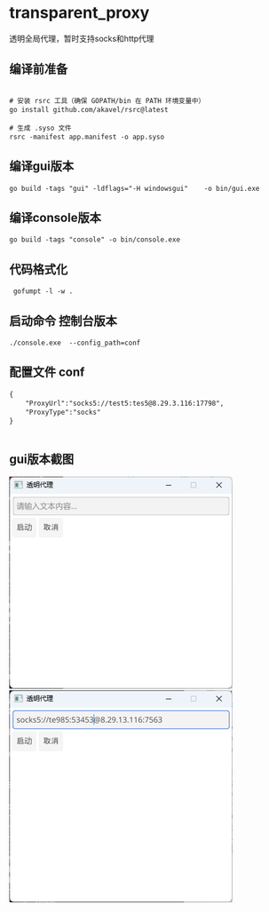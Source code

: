 # transparent_proxy

透明全局代理，暂时支持socks和http代理

## 编译前准备
```shell

# 安装 rsrc 工具（确保 GOPATH/bin 在 PATH 环境变量中）
go install github.com/akavel/rsrc@latest

# 生成 .syso 文件
rsrc -manifest app.manifest -o app.syso

```


## 编译gui版本
```shell
go build -tags "gui" -ldflags="-H windowsgui"    -o bin/gui.exe 
```

## 编译console版本
```shell
go build -tags "console" -o bin/console.exe 
```


## 代码格式化
```shell
 gofumpt -l -w .
```

## 启动命令 控制台版本
```shell
./console.exe  --config_path=conf
```


## 配置文件 conf

```shell
{
	"ProxyUrl":"socks5://test5:tes5@8.29.3.116:17798",
	"ProxyType":"socks"
}
 
```

## gui版本截图
<img src="assets/gui.png" alt="界面截图">
<img src="assets/gui1.png" alt="界面截图带代理">



